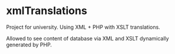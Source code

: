 xmlTranslations
===============

Project for university. Using XML + PHP with XSLT translations.

Allowed to see content of database via XML and XSLT dynamically generated by PHP.
